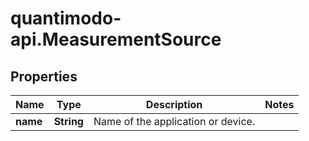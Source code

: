 # quantimodo-api.MeasurementSource

## Properties
Name | Type | Description | Notes
------------ | ------------- | ------------- | -------------
**name** | **String** | Name of the application or device. | 


